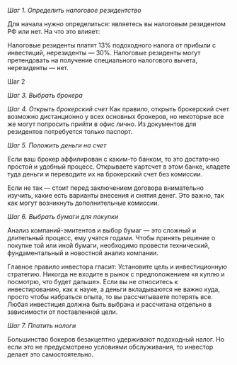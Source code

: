 *Шаг 1. Определить налоговое резидентство*

Для начала нужно определиться: являетесь вы налоговым резидентом РФ или нет. На что это влияет:

Налоговые резиденты платят 13% подоходного налога от прибыли с инвестиций, нерезиденты — 30%.
Налоговые резиденты могут претендовать на получение специального налогового вычета, нерезиденты — нет.




Шаг 2

*Шаг 3. Выбрать брокера*

*Шаг 4. Открыть брокерский счет*
Как правило, открыть брокерский счет возможно дистанционно у всех основных брокеров, но некоторые все же могут попросить прийти в офис лично. Из документов для резидентов потребуется только паспорт.

*Шаг 5.* *Положить деньги на счет*


Если ваш брокер аффилирован с каким-то банком, то это достаточно простой и удобный процесс. Открываете картсчет в этом банке, кладете туда деньги и переводите их на брокерский счет без комиссии.

Если не так — стоит перед заключением договора внимательно изучить, какие есть варианты внесения и снятия денег. Это важно, так как могут возникнуть дополнительные комиссии.

*Шаг 6. Выбрать бумаги для покупки*

Анализ компаний-эмитентов и выбор бумаг — это  сложный и длительный процесс, ему учатся годами. Чтобы принять решение о покупке той или иной бумаги, необходимо провести технический, фундаментальный и новостной анализ компании. 

Главное правило инвестора гласит: Установите цель и инвестиционную стратегию. Никогда не входите в рынок с предположением «я куплю и посмотрю, что будет дальше». Если вы не относитесь к инвестированию, как к науке, а деньги вкладываются не важно куда, просто чтобы набраться опыта, то вы рассчитываете потерять все. Любая инвестиция должна быть выбрана и рассчитана отдельно в зависимости от поставленной цели.

*Шаг 7. Платить налоги*

Большинство бокеров безакцептно удерживают подоходный налог. Но если это не предусмотрено условиями обслуживания, то инвестор делает это самостоятельно.

